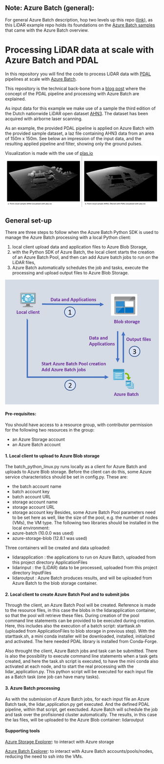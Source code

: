 ## Note: Azure Batch (general):
For general Azure Batch description, hop two levels up this repo ([link](https://github.com/delange/lidar-batch-python)), as this LiDAR example repo holds its foundations on the [Azure Batch samples](https://github.com/Azure-Samples/azure-batch-samples/tree/master/Python/Batch) that came with the Azure Batch overview. 


# Processing LiDAR data at scale with Azure Batch and PDAL

In this repository you will find the code to process LiDAR data with [PDAL](https://pdal.io/) pipelines at scale with [Azure Batch](https://docs.microsoft.com/en-us/azure/batch/batch-technical-overview).

This repository is the technical back-bone from a [blog post](link) where the concept of the PDAL pipeline and processing with Azure Batch are explained.

As input data for this example we make use of a sample the third edition of the Dutch nationwide LiDAR open dataset [AHN3](https://www.ahn.nl/). The dataset has been acquired with airborne laser scanning.

As an example, the provided PDAL pipeline is applied on Azure Batch with the provided sample dataset, a laz file containing AHN3 data from an area of 150m x 150m. See below an impression of the input data, and the resulting applied pipeline and filter, showing only the ground pulses. 

Visualization is made with the use of [plas.io](https://plas.io) 
![Sample](./img/AHN3_sample_github_composite.jpg)


## General set-up

There are three steps to follow when the Azure Batch Python SDK is used to manage the Azure Batch processing with a local Python client:
1) local client upload data and application files to Azure Blob Storage, 
2) with the Python SDK of Azure Batch, the local client starts the creation of an Azure Batch Pool, and then can add Azure batch jobs to run on the LiDAR files, 
3) Azure Batch automatically schedules the job and tasks, execute the processing and upload output files to Azure Blob Storage.  

<img src="./img/architecture.jpg" width="600"/>

#### Pre-requisites:

You should have access to a resource group, with contributor permission for the following two resources in the group:
-   an Azure Storage account
-   an Azure Batch account


#### 1. Local client to upload to Azure Blob storage
The batch_python_linux.py runs locally as a client for Azure Batch and uploads to Azure Blob storage. Before the client can do this, some Azure service characteristics should be set in config.py. These are:
- the batch account name 
- batch account key
- batch account URL
- storage account name
- storage account URL
- storage account key
Besides, some Azure Batch Pool parameters need to be set here as well, like the size of the pool, e.g. the number of nodes (VMs), the VM type.
The following two libraries should be installed in the local environment:
- azure-batch (10.0.0 was used)
- azure-storage-blob (12.8.1 was used)

Three containers will be created and data uploaded:
- lidarapplication : the applications to run on Azure Batch, uploaded from this project directory ApplicationFiles
- lidarinput : the (LiDAR) data to be processed, uploaded from this project directory InputFiles
- lidaroutput : Azure Batch produces results, and will be uploaded from Azure Batch to the blob storage container.


#### 2. Local client to create Azure Batch Pool and to submit jobs
Through the client, an Azure Batch Pool will be created. Reference is made to the resource files, in this case the blobs in the lidarapplication container, so that the pool will retrieve these files. During creation of the pool command line statements can be provided to be executed during creation. Here, this includes also the execution of a batch script: starttask.sh (uploaded from ApplicationFiles to blob storage in previous step).
With the starttask.sh, a mini conda installer will be downloaded, installed, initialized and activated. The here needed PDAL library is installed from Conda-Forge.

Also throught the client, Azure Batch jobs and task can be submitted. There is also the possibility to execute command line statements when a task gets created, and here the task.sh script is executed, to have the mini conda also activated at each node, and to start the real processing with the lidar_application.py. This python script will be executed for each input file as a Batch task (one job can have many tasks).


#### 3. Azure Batch processing
As with the submission of Azure Batch jobs, for each input file an Azure Batch task, the lidar_application.py get executed. And the defined PDAL pipeline, within that script, get exectuded. Azure Batch will schedule the job and task over the profisioned cluster automatically. The results, in this case the las files, will be uploaded to the Azure Blob container: lidaroutput


#### Supporting tools
[Azure Storage Explorer](https://azure.microsoft.com/en-us/features/storage-explorer/): to interact with Azure storage

[Azure Batch Explorer](https://azure.github.io/BatchExplorer/): to interact with Azure Batch accounts/pools/nodes, reducing the need to ssh into the VMs.

